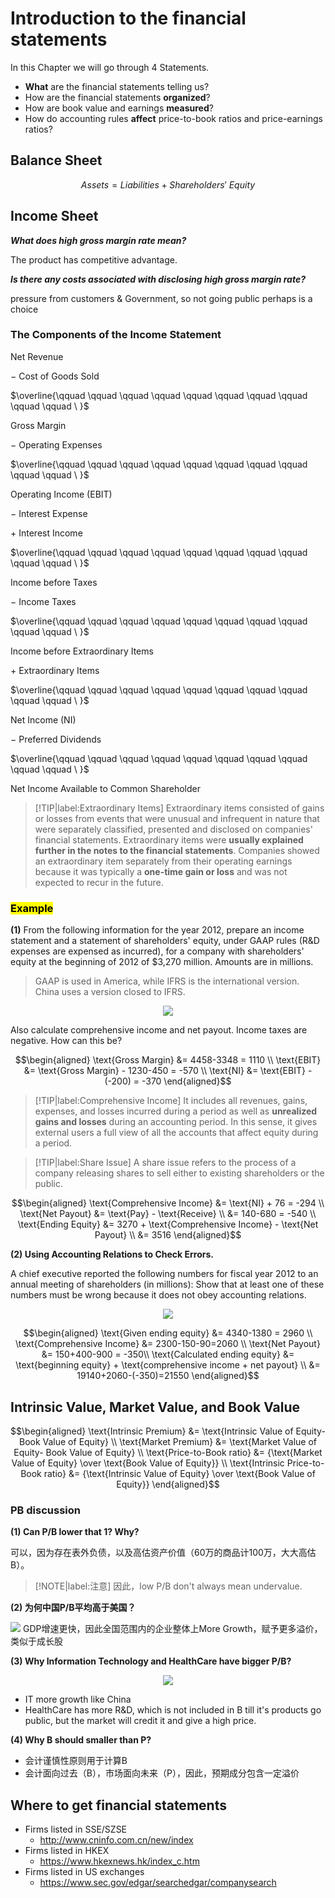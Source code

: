 # Introduction to the financial statements
In this Chapter we will go through 4 Statements.

- **What** are the financial statements telling us? 
- How are the financial statements **organized**?
- How are book value and earnings **measured**? 
- How do accounting rules **affect** price-to-book ratios and price-earnings ratios?

## Balance Sheet
$$
Assets = Liabilities + Shareholders' \ Equity 
$$


## Income Sheet

***What does high gross margin rate mean?***

The product has competitive advantage.

***Is there any costs associated with disclosing high gross margin rate?***

pressure from customers & Government, so not going public perhaps is a choice

### The Components of the Income Statement

$\text{Net Revenue}$

$- \text{ Cost of Goods Sold}$

$\overline{\qquad \qquad \qquad \qquad \qquad \qquad \qquad \qquad \qquad \qquad \ }$

$\pmb{\text{Gross Margin}}$

$- \text{ Operating Expenses}$

$\overline{\qquad \qquad \qquad \qquad \qquad \qquad \qquad \qquad \qquad \qquad \ }$

$\pmb{\text{Operating Income (EBIT)}}$

$- \text{ Interest Expense}$

$+ \text{ Interest Income}$

$\overline{\qquad \qquad \qquad \qquad \qquad \qquad \qquad \qquad \qquad \qquad \ }$

$\text{Income before Taxes}$

$- \text{ Income Taxes}$

$\overline{\qquad \qquad \qquad \qquad \qquad \qquad \qquad \qquad \qquad \qquad \ }$

$\text{Income before Extraordinary Items}$

$+ \text{ Extraordinary Items}$

$\overline{\qquad \qquad \qquad \qquad \qquad \qquad \qquad \qquad \qquad \qquad \ }$

$\pmb{\text{Net Income (NI)}}$

$- \pmb{\text{ Preferred Dividends}}$

$\overline{\qquad \qquad \qquad \qquad \qquad \qquad \qquad \qquad \qquad \qquad \ }$

$\text{Net Income Available to Common Shareholder}$


> [!TIP|label:Extraordinary Items]
> Extraordinary items consisted of gains or losses from events that were unusual and infrequent in nature that were separately classified, presented and disclosed on companies' financial statements. Extraordinary items were **usually explained further in the notes to the financial statements**. Companies showed an extraordinary item separately from their operating earnings because it was typically a **one-time gain or loss** and was not expected to recur in the future.

### <mark> Example </mark>

**(1)** From the following information for the year 2012, prepare an income statement and a statement of shareholders' equity, under GAAP rules (R&D expenses are expensed as incurred), for a company with shareholders' equity at the beginning of 2012 of $3,270 million. Amounts are in millions.
> GAAP is used in America, while IFRS is the international version. China uses a version closed to IFRS.
<div align='center'>

![](../image/20230221FS1.png)

</div>

Also calculate comprehensive income and net payout. Income taxes are negative. How can this be?

$$\begin{aligned}
\text{Gross Margin} &= 4458-3348 = 1110  \\
\text{EBIT} &= \text{Gross Margin} - 1230-450 = -570 \\
\text{NI} &= \text{EBIT} - (-200) = -370
\end{aligned}$$

> [!TIP|label:Comprehensive Income]
> It includes all revenues, gains, expenses, and losses incurred during a period as well as **unrealized gains and losses** during an accounting period. In this sense, it gives external users a full view of all the accounts that affect equity during a period.

> [!TIP|label:Share Issue]
> A share issue refers to the process of a company releasing shares to sell either to existing shareholders or the public. 

$$\begin{aligned}
\text{Comprehensive Income} &=  \text{NI} + 76 = -294 \\
\text{Net Payout} &= \text{Pay} - \text{Receive} \\
&= 140-680 = -540 \\
\text{Ending Equity} &= 3270 + \text{Comprehensive Income} - \text{Net Payout} \\
&= 3516
\end{aligned}$$

**(2) Using Accounting Relations to Check Errors.**

A chief executive reported the following numbers for fiscal year 2012 to an annual meeting of shareholders (in millions):
Show that at least one of these numbers must be wrong because it does not obey accounting relations.

<div align = 'center'>

![](../image/20230221FS2.png)
</div>

$$\begin{aligned}
\text{Given ending equity} &= 4340-1380 = 2960 \\
\text{Comprehensive Income} &= 2300-150-90=2060 \\
\text{Net Payout} &= 150+400-900 = -350\\
\text{Calculated ending equity} &= \text{beginning equity} + \text{comprehensive income + net payout} \\
&= 19140+2060-(-350)=21550
\end{aligned}$$

## Intrinsic Value, Market Value, and Book Value

$$\begin{aligned}
\text{Intrinsic Premium} &= \text{Intrinsic Value of Equity- Book Value of Equity} \\
\text{Market Premium} &= \text{Market Value of Equity- Book Value of Equity} \\ 
\text{Price-to-Book ratio} &= {\text{Market Value of Equity} \over \text{Book Value of Equity}} \\
\text{Intrinsic Price-to-Book ratio} &= {\text{Intrinsic Value of Equity} \over \text{Book Value of Equity}}
\end{aligned}$$


### PB discussion
**(1) Can P/B lower that 1? Why?**

可以，因为存在表外负债，以及高估资产价值（60万的商品计100万，大大高估B）。

> [!NOTE|label:注意]
> 因此，low P/B don't always mean undervalue.

**(2) 为何中国P/B平均高于美国？**

![](../image/20230221FS3.png)
GDP增速更快，因此全国范围内的企业整体上More Growth，赋予更多溢价，类似于成长股

**(3) Why Information Technology and HealthCare have bigger P/B?**
<div align = 'center'>

![](../image/20230221FS4.png)
</div>

- IT more growth like China
- HealthCare has more R&D, which is not included in B till it's products go public, but the market will credit it and give a high price.

**(4) Why B should smaller than P?**
- 会计谨慎性原则用于计算B
- 会计面向过去（B），市场面向未来（P），因此，预期成分包含一定溢价


## Where to get financial statements

- Firms listed in SSE/SZSE
  - http://www.cninfo.com.cn/new/index
- Firms listed in HKEX
  - https://www.hkexnews.hk/index_c.htm
- Firms listed in US exchanges
  - https://www.sec.gov/edgar/searchedgar/companysearch

